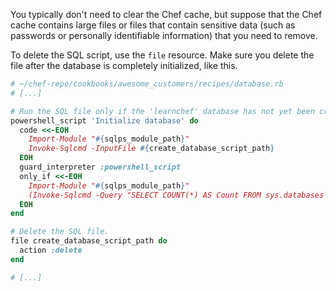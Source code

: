 You typically don't need to clear the Chef cache, but suppose that the Chef cache contains large files or files that contain sensitive data (such as passwords or personally identifiable information) that you need to remove.

To delete the SQL script, use the `file` resource. Make sure you delete the file after the database is completely initialized, like this.

```ruby
# ~/chef-repo/cookbooks/awesome_customers/recipes/database.rb
# [...]

# Run the SQL file only if the 'learnchef' database has not yet been created.
powershell_script 'Initialize database' do
  code <<-EOH
    Import-Module "#{sqlps_module_path}"
    Invoke-Sqlcmd -InputFile #{create_database_script_path}
  EOH
  guard_interpreter :powershell_script
  only_if <<-EOH
    Import-Module "#{sqlps_module_path}"
    (Invoke-Sqlcmd -Query "SELECT COUNT(*) AS Count FROM sys.databases WHERE name = 'learnchef'").Count -eq 0
  EOH
end

# Delete the SQL file.
file create_database_script_path do
  action :delete
end

# [...]
```
